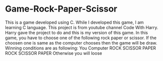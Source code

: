 # Game-Rock-Paper-Scissor
This is a game developed using C.
While I developed this game, I am learning C language.
This project is from youtube channel Code With Harry.
Harry gave the project to do and this is my version of this game.
In this game, you have to choose one of the following rock paper or scissor.
If the choosen one is same as the computer chooses then the game will be draw.
Winning conditions are as following:
You     Computer
ROCK    SCISSOR
PAPER   ROCK
SCISSOR PAPER
Otherwise you will loose
